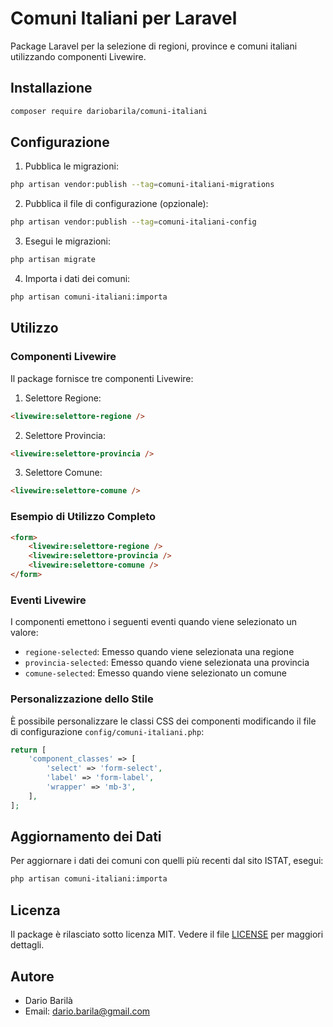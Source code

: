 # Comuni Italiani per Laravel

Package Laravel per la selezione di regioni, province e comuni italiani utilizzando componenti Livewire.

## Installazione

```bash
composer require dariobarila/comuni-italiani
```

## Configurazione

1. Pubblica le migrazioni:
```bash
php artisan vendor:publish --tag=comuni-italiani-migrations
```

2. Pubblica il file di configurazione (opzionale):
```bash
php artisan vendor:publish --tag=comuni-italiani-config
```

3. Esegui le migrazioni:
```bash
php artisan migrate
```

4. Importa i dati dei comuni:
```bash
php artisan comuni-italiani:importa
```

## Utilizzo

### Componenti Livewire

Il package fornisce tre componenti Livewire:

1. Selettore Regione:
```html
<livewire:selettore-regione />
```

2. Selettore Provincia:
```html
<livewire:selettore-provincia />
```

3. Selettore Comune:
```html
<livewire:selettore-comune />
```

### Esempio di Utilizzo Completo

```html
<form>
    <livewire:selettore-regione />
    <livewire:selettore-provincia />
    <livewire:selettore-comune />
</form>
```

### Eventi Livewire

I componenti emettono i seguenti eventi quando viene selezionato un valore:

- `regione-selected`: Emesso quando viene selezionata una regione
- `provincia-selected`: Emesso quando viene selezionata una provincia
- `comune-selected`: Emesso quando viene selezionato un comune

### Personalizzazione dello Stile

È possibile personalizzare le classi CSS dei componenti modificando il file di configurazione `config/comuni-italiani.php`:

```php
return [
    'component_classes' => [
        'select' => 'form-select',
        'label' => 'form-label',
        'wrapper' => 'mb-3',
    ],
];
```

## Aggiornamento dei Dati

Per aggiornare i dati dei comuni con quelli più recenti dal sito ISTAT, esegui:

```bash
php artisan comuni-italiani:importa
```

## Licenza

Il package è rilasciato sotto licenza MIT. Vedere il file [LICENSE](LICENSE.md) per maggiori dettagli.

## Autore

- Dario Barilà
- Email: dario.barila@gmail.com
